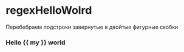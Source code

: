 # regexHelloWolrd
Перебебраем подстроки завернутые в двойтые фигурные скобки
### Hello {{ my }} world
